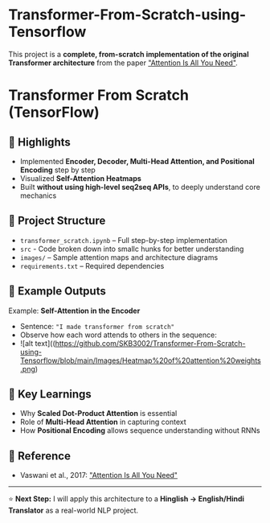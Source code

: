 # Transformer-From-Scratch-using-Tensorflow
This project is a **complete, from-scratch implementation of the original Transformer architecture**  from the paper ["Attention Is All You Need"](https://arxiv.org/abs/1706.03762).
# Transformer From Scratch (TensorFlow)

## 🔹 Highlights
- Implemented **Encoder, Decoder, Multi-Head Attention, and Positional Encoding** step by step
- Visualized **Self-Attention Heatmaps**
- Built **without using high-level seq2seq APIs**, to deeply understand core mechanics

## 📂 Project Structure
- `transformer_scratch.ipynb` – Full step-by-step implementation
- `src` - Code broken down into smallc hunks for better understanding
- `images/` – Sample attention maps and architecture diagrams
- `requirements.txt` – Required dependencies

## 🔹 Example Outputs
Example: **Self-Attention in the Encoder**  
- Sentence: `"I made transformer from scratch"`
- Observe how each word attends to others in the sequence:
- ![alt text]((https://github.com/SKB3002/Transformer-From-Scratch-using-Tensorflow/blob/main/Images/Heatmap%20of%20attention%20weights.png)


## 🔹 Key Learnings
- Why **Scaled Dot-Product Attention** is essential
- Role of **Multi-Head Attention** in capturing context
- How **Positional Encoding** allows sequence understanding without RNNs

## 📜 Reference
- Vaswani et al., 2017: ["Attention Is All You Need"](https://arxiv.org/abs/1706.03762)

---

⭐ **Next Step:** I will apply this architecture to a **Hinglish → English/Hindi Translator** as a real-world NLP project.
